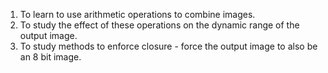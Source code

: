 1. To learn to use arithmetic operations to combine images.  
2. To study the effect of these operations on the dynamic range of the output image.  
3. To study methods to enforce closure - force the output image to also be an 8 bit image.  
